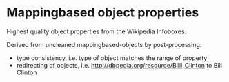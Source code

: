 # Mappingbased object properties
Highest quality object properties from the Wikipedia Infoboxes.

Derived from uncleaned mappingbased-objects by post-processing:
* type consistency, i.e. type of object matches the range of property
* redirecting of objects, i.e. http://dbpedia.org/resource/Billl_Clinton to Bill Clinton
